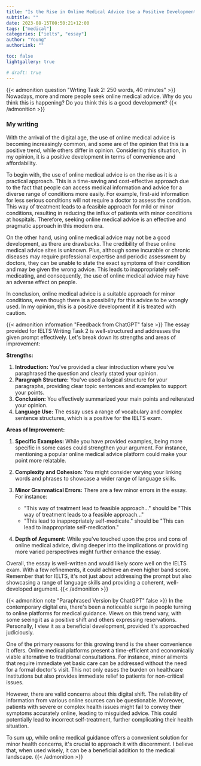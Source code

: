 ```yaml
---
title: "Is the Rise in Online Medical Advice Use a Positive Development?"
subtitle: ""
date: 2023-08-15T00:50:21+12:00
tags: ["medical"]
categories: ["ielts", "essay"]
author: "Young"
authorLink: ""

toc: false
lightgallery: true

# draft: true
---
```


{{< admonition question "Wrting Task 2: 250 words, 40 minutes" >}}
Nowadays, more and more people seek online medical advice. Why do you think this is happening? Do you think this is a good development?
{{< /admonition >}}

### My writing

With the arrival of the digital age, the use of online medical advice is becoming increasingly common, and some are of the opinion that this is a positive trend, while others differ in opinion. Considering this situation, in my opinion, it is a positive development in terms of convenience and affordability.

To begin with, the use of online medical advice is on the rise as it is a practical approach. This is a time-saving and cost-effective approach due to the fact that people can access medical information and advice for a diverse range of conditions more easily. For example, first-aid information for less serious conditions will not require a doctor to assess the condition. This way of treatment leads to a feasible approach for mild or minor conditions, resulting in reducing the influx of patients with minor conditions at hospitals. Therefore, seeking online medical advice is an effective and pragmatic approach in this modern era.

On the other hand, using online medical advice may not be a good development, as there are drawbacks. The credibility of these online medical advice sites is unknown. Plus, although some incurable or chronic diseases may require professional expertise and periodic assessment by doctors, they can be unable to state the exact symptoms of their condition and may be given the wrong advice. This leads to inappropriately self-medicating, and consequently, the use of online medical advice may have an adverse effect on people.

In conclusion, online medical advice is a suitable approach for minor conditions, even though there is a possibility for this advice to be wrongly used. In my opinion, this is a positive development if it is treated with caution.

{{< admonition information "Feedback from ChatGPT" false >}}
The essay provided for IELTS Writing Task 2 is well-structured and addresses the given prompt effectively. Let's break down its strengths and areas of improvement:

**Strengths:**

1. **Introduction:** You've provided a clear introduction where you've paraphrased the question and clearly stated your opinion.
2. **Paragraph Structure:** You've used a logical structure for your paragraphs, providing clear topic sentences and examples to support your points.
3. **Conclusion:** You effectively summarized your main points and reiterated your opinion.
4. **Language Use:** The essay uses a range of vocabulary and complex sentence structures, which is a positive for the IELTS exam.

**Areas of Improvement:**

1. **Specific Examples:** While you have provided examples, being more specific in some cases could strengthen your argument. For instance, mentioning a popular online medical advice platform could make your point more relatable.
2. **Complexity and Cohesion:** You might consider varying your linking words and phrases to showcase a wider range of language skills.
3. **Minor Grammatical Errors:** There are a few minor errors in the essay. For instance:
   - "This way of treatment lead to feasible approach..." should be "This way of treatment leads to a feasible approach..."
   - "This lead to inappropriately self-medicate." should be "This can lead to inappropriate self-medication."

4. **Depth of Argument:** While you've touched upon the pros and cons of online medical advice, diving deeper into the implications or providing more varied perspectives might further enhance the essay.

Overall, the essay is well-written and would likely score well on the IELTS exam. With a few refinements, it could achieve an even higher band score. Remember that for IELTS, it's not just about addressing the prompt but also showcasing a range of language skills and providing a coherent, well-developed argument.
{{< /admonition >}}

{{< admonition note "Paraphrased Version by ChatGPT" false >}}
In the contemporary digital era, there's been a noticeable surge in people turning to online platforms for medical guidance. Views on this trend vary, with some seeing it as a positive shift and others expressing reservations. Personally, I view it as a beneficial development, provided it's approached judiciously.

One of the primary reasons for this growing trend is the sheer convenience it offers. Online medical platforms present a time-efficient and economically viable alternative to traditional consultations. For instance, minor ailments that require immediate yet basic care can be addressed without the need for a formal doctor's visit. This not only eases the burden on healthcare institutions but also provides immediate relief to patients for non-critical issues.

However, there are valid concerns about this digital shift. The reliability of information from various online sources can be questionable. Moreover, patients with severe or complex health issues might fail to convey their symptoms accurately online, leading to misguided advice. This could potentially lead to incorrect self-treatment, further complicating their health situation.

To sum up, while online medical guidance offers a convenient solution for minor health concerns, it's crucial to approach it with discernment. I believe that, when used wisely, it can be a beneficial addition to the medical landscape.
{{< /admonition >}}